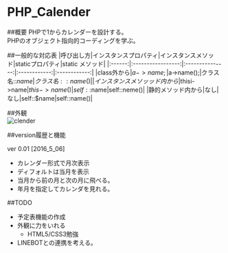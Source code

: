 # PHP_Calender

##概要
PHPで1からカレンダーを設計する。  
PHPのオブジェクト指向的コーディングを学ぶ。

##一般的な対応表
|呼び出し方|インスタンスプロパティ|インスタンスメソッド|staticプロパティ|static メソッド|
|:------:|:-----------------:|:---------------:|:------------:|:------------:|
|class外から|$a->name;|$a->name();|クラス名::$name|クラス名::name()|
|インスタンスメソッッド内から|$thisi->name|$this->name()|self::$name|self::neme()|
|静的メソッド内から|なし|なし|self::$name|self::name()|



##外観  
![clender](https://github.com/Fendo181/Git_repos/blob/master/PHP_Calender/Top.png)

##version履歴と機能

ver 0.01 [2016_5_06]  
- カレンダー形式で月次表示
- ディフォルトは当月を表示
- 当月から前の月と次の月に飛べる。
- 年月を指定してカレンダを見れる。


##TODO
- 予定表機能の作成
- 外観に力をいれる
  - HTML5/CSS3勉強
- LINEBOTとの連携を考える。
  